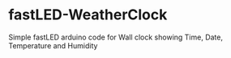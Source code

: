 # fastLED-WeatherClock
Simple fastLED arduino code for Wall clock showing Time, Date, Temperature and Humidity
